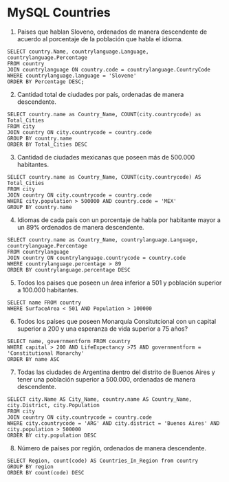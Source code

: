 # MySQL Countries

1. Paises que hablan Sloveno, ordenados de manera descendente de acuerdo al porcentaje de la población que habla el idioma.
```
SELECT country.Name, countrylanguage.Language, countrylanguage.Percentage
FROM country
JOIN countrylanguage ON country.code = countrylanguage.CountryCode
WHERE countrylanguage.language = 'Slovene' 
ORDER BY Percentage DESC;
```
2. Cantidad total de ciudades por país, ordenadas de manera descendente.
```
SELECT country.name as Country_Name, COUNT(city.countrycode) as Total_Cities 
FROM city
JOIN country ON city.countrycode = country.code
GROUP BY country.name
ORDER BY Total_Cities DESC
```
3. Cantidad de ciudades mexicanas que poseen más de 500.000 habitantes.
```
SELECT country.name as Country_Name, COUNT(city.countrycode) AS Total_Cities
FROM city
JOIN country ON city.countrycode = country.code
WHERE city.population > 500000 AND country.code = 'MEX'
GROUP BY country.name
```
4. Idiomas de cada país con un porcentaje de habla por habitante mayor a un 89% ordenados de manera descendente.
```
SELECT country.name as Country_Name, countrylanguage.Language, countrylanguage.Percentage
FROM countrylanguage
JOIN country ON countrylanguage.countrycode = country.code
WHERE countrylanguage.percentage > 89
ORDER BY countrylanguage.percentage DESC 
```
5. Todos los paises que poseen un área inferior a 501 y población superior a 100.000 habitantes.
```
SELECT name FROM country
WHERE SurfaceArea < 501 AND Population > 100000
```
6. Todos los países que poseen Monarquía Consitutcional con un capital superior a 200 y una esperanza de vida superior a 75 años?
```
SELECT name, governmentform FROM country
WHERE capital > 200 AND LifeExpectancy >75 AND governmentform = 'Constitutional Monarchy'
ORDER BY name ASC
```
7. Todas las ciudades de Argentina dentro del distrito de Buenos Aires y tener una población superior a 500.000, ordenadas de manera descendente.
```
SELECT city.Name AS City_Name, country.name AS Country_Name, city.District, city.Population
FROM city
JOIN country ON city.countrycode = country.code
WHERE city.countrycode = 'ARG' AND city.district = 'Buenos Aires' AND city.population > 500000
ORDER BY city.population DESC
```
8. Número de países por región, ordenados de manera descendente.
```
SELECT Region, count(code) AS Countries_In_Region from country
GROUP BY region
ORDER BY count(code) DESC
```